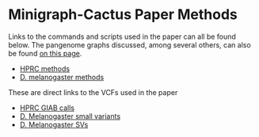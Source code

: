 # Minigraph-Cactus Paper Methods

Links to the commands and scripts used in the paper can all be found below.  The pangenome graphs discussed, among several others, can also be found [on this page](../mc-pangenomes/README.md).
* [HPRC methods](hprc)
* [D. melanogaster methods](fly)

These are direct links to the VCFs used in the paper
* [HPRC GIAB calls](https://s3-us-west-2.amazonaws.com/human-pangenomics/index.html?prefix=publications/mc_2022/hprc-human/)
* [D. Melanogaster small variants](https://s3-us-west-2.amazonaws.com/human-pangenomics/publications/mc_2022/fruitfly/surject.16-fruitfly-mc-2022-05-26-d2.vcf.gz)
* [D. Melanogaster SVs](https://s3-us-west-2.amazonaws.com/human-pangenomics/publications/mc_2022/fruitfly/16-fruitfly-mc-2022-05-26-d2.100samples.decomposed.svs.vcf.gz)

